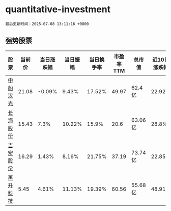 # quantitative-investment

`最后更新时间：2025-07-08 13:11:16 +0800`

## 强势股票

|股票|当前价|当日涨跌幅|当日振幅|当日换手率|市盈率TTM|总市值|近10日涨跌幅|
|----|----|----|----|----|----|----|----|
|[中船汉光](https://xueqiu.com/S/SZ300847)|21.08|-0.09%|9.43%|17.52%|49.97|62.4亿|22.92%|
|[长海股份](https://xueqiu.com/S/SZ300196)|15.43|7.3%|10.22%|15.9%|20.6|63.06亿|28.8%|
|[吉宏股份](https://xueqiu.com/S/SZ002803)|16.29|1.43%|8.16%|21.75%|37.19|73.74亿|22.85%|
|[再升科技](https://xueqiu.com/S/SH603601)|5.45|4.61%|11.13%|19.39%|60.56|55.68亿|48.91%|
